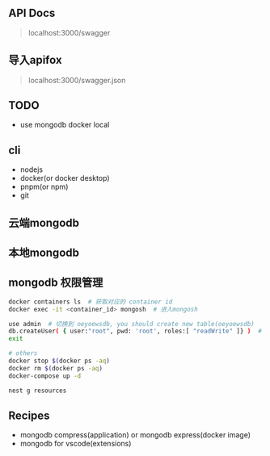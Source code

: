 ## API Docs

> localhost:3000/swagger

## 导入apifox

> localhost:3000/swagger.json

## TODO

* use mongodb docker local

## cli

* nodejs
* docker(or docker desktop)
* pnpm(or npm)
* git

## 云端mongodb

## 本地mongodb

## mongodb 权限管理

```bash
docker containers ls  # 获取对应的 container id
docker exec -it <container_id> mongosh  # 进入mongosh

use admin  # 切换到 oeyoewsdb, you should create new table(oeyoewsdb)
db.createUser( { user:"root", pwd: 'root', roles:[ "readWrite" ]} )  # 新增root
exit

# others
docker stop $(docker ps -aq)
docker rm $(docker ps -aq)
docker-compose up -d

nest g resources
```


## Recipes

* mongodb compress(application) or mongodb express(docker image)
* mongodb for vscode(extensions)
